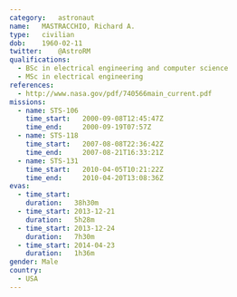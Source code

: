 ```yaml
---
category:	astronaut
name:	MASTRACCHIO, Richard A.
type:	civilian
dob:	1960-02-11
twitter:	@AstroRM
qualifications:
  - BSc in electrical engineering and computer science
  - MSc in electrical engineering
references:
  - http://www.nasa.gov/pdf/740566main_current.pdf
missions:
  - name: STS-106
    time_start:   2000-09-08T12:45:47Z
    time_end:     2000-09-19T07:57Z
  - name: STS-118
    time_start:   2007-08-08T22:36:42Z
    time_end:     2007-08-21T16:33:21Z
  - name: STS-131
    time_start:   2010-04-05T10:21:22Z
    time_end:     2010-04-20T13:08:36Z
evas:
  - time_start: 
    duration:   38h30m
  - time_start: 2013-12-21
    duration:   5h28m
  - time_start: 2013-12-24
    duration:   7h30m
  - time_start: 2014-04-23
    duration:   1h36m
gender:	Male
country:
  - USA
---
```

